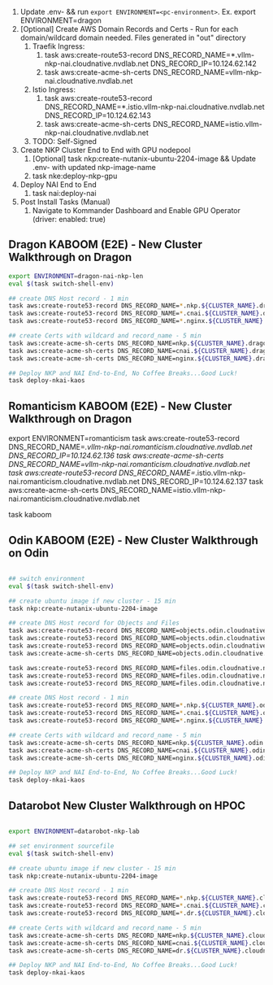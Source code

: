 1. Update .env-<pc-environment> && run `export ENVIRONMENT=<pc-environment>`.  Ex. export ENVIRONMENT=dragon
2. [Optional] Create AWS Domain Records and Certs - Run for each domain/wildcard domain needed. Files generated in "out" directory  
   1. Traefik Ingress:
      1. task aws:create-route53-record DNS_RECORD_NAME=*.vllm-nkp-nai.cloudnative.nvdlab.net DNS_RECORD_IP=10.124.62.142
      2. task aws:create-acme-sh-certs DNS_RECORD_NAME=vllm-nkp-nai.cloudnative.nvdlab.net
   2. Istio Ingress:
      1. task aws:create-route53-record DNS_RECORD_NAME=*.istio.vllm-nkp-nai.cloudnative.nvdlab.net DNS_RECORD_IP=10.124.62.143
      2. task aws:create-acme-sh-certs DNS_RECORD_NAME=istio.vllm-nkp-nai.cloudnative.nvdlab.net
   3. TODO: Self-Signed
3. Create NKP Cluster End to End with GPU nodepool
   1. [Optional] task nkp:create-nutanix-ubuntu-2204-image && Update .env-<cluster-name> with updated nkp-image-name
   2. task nke:deploy-nkp-gpu
4. Deploy NAI End to End
   1. task nai:deploy-nai
5. Post Install Tasks (Manual)
   1. Navigate to Kommander Dashboard and Enable GPU Operator (driver: enabled: true)

## Dragon KABOOM (E2E) - New Cluster Walkthrough on Dragon

```bash
export ENVIRONMENT=dragon-nai-nkp-len
eval $(task switch-shell-env)

## create DNS Host record - 1 min
task aws:create-route53-record DNS_RECORD_NAME=*.nkp.${CLUSTER_NAME}.dragon.cloudnative.nvdlab.net DNS_RECORD_IP=10.124.62.136
task aws:create-route53-record DNS_RECORD_NAME=*.cnai.${CLUSTER_NAME}.dragon.cloudnative.nvdlab.net DNS_RECORD_IP=10.124.62.137
task aws:create-route53-record DNS_RECORD_NAME=*.nginx.${CLUSTER_NAME}.dragon.cloudnative.nvdlab.net DNS_RECORD_IP=10.124.62.138

## create Certs with wildcard and record_name - 5 min
task aws:create-acme-sh-certs DNS_RECORD_NAME=nkp.${CLUSTER_NAME}.dragon.cloudnative.nvdlab.net
task aws:create-acme-sh-certs DNS_RECORD_NAME=cnai.${CLUSTER_NAME}.dragon.cloudnative.nvdlab.net
task aws:create-acme-sh-certs DNS_RECORD_NAME=nginx.${CLUSTER_NAME}.dragon.cloudnative.nvdlab.net

## Deploy NKP and NAI End-to-End, No Coffee Breaks...Good Luck!
task deploy-nkai-kaos
```

## Romanticism KABOOM (E2E) - New Cluster Walkthrough on Dragon

export ENVIRONMENT=romanticism
task aws:create-route53-record DNS_RECORD_NAME=*.vllm-nkp-nai.romanticism.cloudnative.nvdlab.net DNS_RECORD_IP=10.124.62.136
task aws:create-acme-sh-certs DNS_RECORD_NAME=vllm-nkp-nai.romanticism.cloudnative.nvdlab.net
task aws:create-route53-record DNS_RECORD_NAME=*.istio.vllm-nkp-nai.romanticism.cloudnative.nvdlab.net DNS_RECORD_IP=10.124.62.137
task aws:create-acme-sh-certs DNS_RECORD_NAME=istio.vllm-nkp-nai.romanticism.cloudnative.nvdlab.net

task kaboom

## Odin KABOOM (E2E) - New Cluster Walkthrough on Odin

```bash

## switch environment
eval $(task switch-shell-env)

## create ubuntu image if new cluster - 15 min
task nkp:create-nutanix-ubuntu-2204-image

## create DNS Host record for Objects and Files
task aws:create-route53-record DNS_RECORD_NAME=objects.odin.cloudnative.nvdlab.net DNS_RECORD_IP=10.28.174.147
task aws:create-route53-record DNS_RECORD_NAME=objects.odin.cloudnative.nvdlab.net DNS_RECORD_IP=10.28.174.148
task aws:create-route53-record DNS_RECORD_NAME=objects.odin.cloudnative.nvdlab.net DNS_RECORD_IP=10.28.174.149
task aws:create-acme-sh-certs DNS_RECORD_NAME=objects.odin.cloudnative.nvdlab.net

task aws:create-route53-record DNS_RECORD_NAME=files.odin.cloudnative.nvdlab.net DNS_RECORD_IP=10.28.174.151
task aws:create-route53-record DNS_RECORD_NAME=files.odin.cloudnative.nvdlab.net DNS_RECORD_IP=10.28.174.152
task aws:create-route53-record DNS_RECORD_NAME=files.odin.cloudnative.nvdlab.net DNS_RECORD_IP=10.28.174.153

## create DNS Host record - 1 min
task aws:create-route53-record DNS_RECORD_NAME=*.nkp.${CLUSTER_NAME}.odin.cloudnative.nvdlab.net DNS_RECORD_IP=10.28.174.211
task aws:create-route53-record DNS_RECORD_NAME=*.cnai.${CLUSTER_NAME}.odin.cloudnative.nvdlab.net DNS_RECORD_IP=10.28.174.212
task aws:create-route53-record DNS_RECORD_NAME=*.nginx.${CLUSTER_NAME}.odin.cloudnative.nvdlab.net DNS_RECORD_IP=10.28.174.213

## create Certs with wildcard and record_name - 5 min
task aws:create-acme-sh-certs DNS_RECORD_NAME=nkp.${CLUSTER_NAME}.odin.cloudnative.nvdlab.net
task aws:create-acme-sh-certs DNS_RECORD_NAME=cnai.${CLUSTER_NAME}.odin.cloudnative.nvdlab.net
task aws:create-acme-sh-certs DNS_RECORD_NAME=nginx.${CLUSTER_NAME}.odin.cloudnative.nvdlab.net

## Deploy NKP and NAI End-to-End, No Coffee Breaks...Good Luck!
task deploy-nkai-kaos

```


## Datarobot New Cluster Walkthrough on HPOC

```bash

export ENVIRONMENT=datarobot-nkp-lab

## set environment sourcefile
eval $(task switch-shell-env)

## create ubuntu image if new cluster - 15 min
task nkp:create-nutanix-ubuntu-2204-image

## create DNS Host record - 1 min
task aws:create-route53-record DNS_RECORD_NAME=*.nkp.${CLUSTER_NAME}.cloudnative.nvdlab.net DNS_RECORD_IP=10.38.20.141
task aws:create-route53-record DNS_RECORD_NAME=*.cnai.${CLUSTER_NAME}.cloudnative.nvdlab.net DNS_RECORD_IP=10.38.20.142
task aws:create-route53-record DNS_RECORD_NAME=*.dr.${CLUSTER_NAME}.cloudnative.nvdlab.net DNS_RECORD_IP=10.38.20.143

## create Certs with wildcard and record_name - 5 min
task aws:create-acme-sh-certs DNS_RECORD_NAME=nkp.${CLUSTER_NAME}.cloudnative.nvdlab.net
task aws:create-acme-sh-certs DNS_RECORD_NAME=cnai.${CLUSTER_NAME}.cloudnative.nvdlab.net
task aws:create-acme-sh-certs DNS_RECORD_NAME=dr.${CLUSTER_NAME}.cloudnative.nvdlab.net

## Deploy NKP and NAI End-to-End, No Coffee Breaks...Good Luck!
task deploy-nkai-kaos

```
